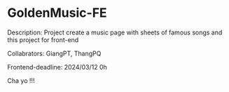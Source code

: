 # GoldenMusic-FE

Description: Project create a music page with sheets of famous songs and this project for front-end

Collabrators: GiangPT, ThangPQ

Frontend-deadline: 2024/03/12 0h

Cha yo !!!
